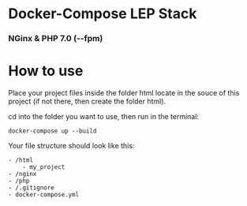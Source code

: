 # Docker-Compose LEP Stack
### NGinx & PHP 7.0 (--fpm)

How to use
===========

Place your project files inside the folder html locate in the souce of this project (if not there, then create the folder html).

cd into the folder you want to use, then run in the terminal:

    docker-compose up --build


Your file structure should look like this:

    - /html
        - my_project
    - /nginx
    - /php
    - /.gitignore
    - docker-compose.yml